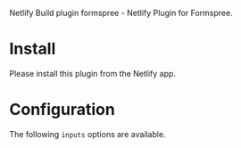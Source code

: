 Netlify Build plugin formspree - Netlify Plugin for Formspree.

# Install

Please install this plugin from the Netlify app.

# Configuration

The following `inputs` options are available.
